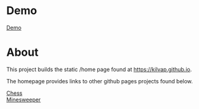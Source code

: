 
# Demo

[Demo](https://kilvap.github.io)

# About

This project builds the static /home page found at https://kilvap.github.io.

The homepage provides links to other github pages projects found below.

[Chess](https://kilvap.github.io/chess) </br>
[Minesweeper](https://kilvap.github.io/minesweeper) </br>
